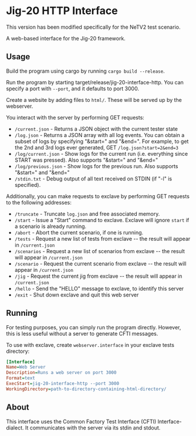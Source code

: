 # Jig-20 HTTP Interface
This version has been modified specifically for the NeTV2 test scenario.

A web-based interface for the Jig-20 framework.

## Usage
Build the program using cargo by running `cargo build --release`.

Run the program by starting target/release/jig-20-interface-http.  You can specify a port with `--port`, and it defaults to port 3000.

Create a website by adding files to `html/`.  These will be served up by the webserver.

You interact with the server by performing GET requests:

* `/current.json` - Returns a JSON object with the current tester state
* `/log.json` - Returns a JSON array with all log events.  You can obtain a subset of logs by specifying "&start=" and "&end=".  For example, to get the 2nd and 3rd logs ever generated, GET `/log.json?start=2&end=3`
* `/log/current.json` - Show logs for the current run (i.e. everything since START was pressed).  Also supports "&start=" and "&end="
* `/log/previous.json` - Show logs for the previous run.  Also supports "&start=" and "&end="
* `/stdin.txt` - Debug output of all text received on STDIN (if "-l" is specified).

Additionally, you can make requests to exclave by performing GET requests to the following addresses:

* `/truncate` - Truncate `log.json` and free associated memory.
* `/start` - Issue a "Start" command to exclave.  Exclave will ignore `start` if a scenario is already running.
* `/abort` - Abort the current scenario, if one is running.
* `/tests` - Request a new list of tests from exclave -- the result will appear in `/current.json`
* `/scenarios` - Request a new list of scenarios from exclave -- the result will appear in `/current.json`
* `/scenario` - Request the current scenario from exclave -- the result will appear in `/current.json`
* `/jig` - Request the current jig from exclave -- the result will appear in `/current.json`
* `/hello` - Send the "HELLO" message to exclave, to identify this server
* `/exit` - Shut down exclave and quit this web server

## Running

For testing purposes, you can simply run the program directly.  However, this is less useful without a server to generate CFTI messages.

To use with exclave, create `webserver.interface` in your exclave tests directory:

````ini
[Interface]
Name=Web Server
Description=Runs a web server on port 3000
Format=text
ExecStart=jig-20-interface-http --port 3000
WorkingDirectory=path-to-directory-containing-html-directory/
````

## About

This interface uses the Common Factory Test Interface (CFTI) Interface-dialect.  It communicates with the server via its stdin and stdout.
